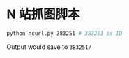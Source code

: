 N 站抓图脚本
==========

```bash
python ncurl.py 383251 # 383251 is ID
```

Output would save to `383251/`
